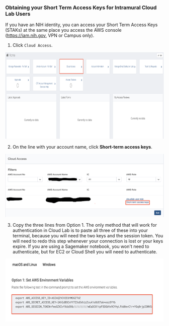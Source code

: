 ### Obtaining your Short Term Access Keys for Intramural Cloud Lab Users

If you have an NIH identity, you can access your Short Term Access Keys (STAKs) at the same place you access the AWS console (https://iam.nih.gov, VPN or Campus only).

1. Click `Cloud Access`. 

<img src="/docs/images/1_cloud_access.png" width="550" height="275">

2. On the line with your account name, click **Short-term access keys**. 

<img src="/docs/images/2_click_stak.png" width="550" height="200">

3. Copy the three lines from Option 1. The only method that will work for authentication in Cloud Lab is to paste all three of these into your terminal, because you will need the two keys and the session token. You will need to redo this step whenever your connection is lost or your keys expire. If you are using a Sagemaker notebook, you won't need to authenticate, but for EC2 or Cloud Shell you will need to authenticate.

<img src="/docs/images/3_paste_creds.png" width="550" height="200">

